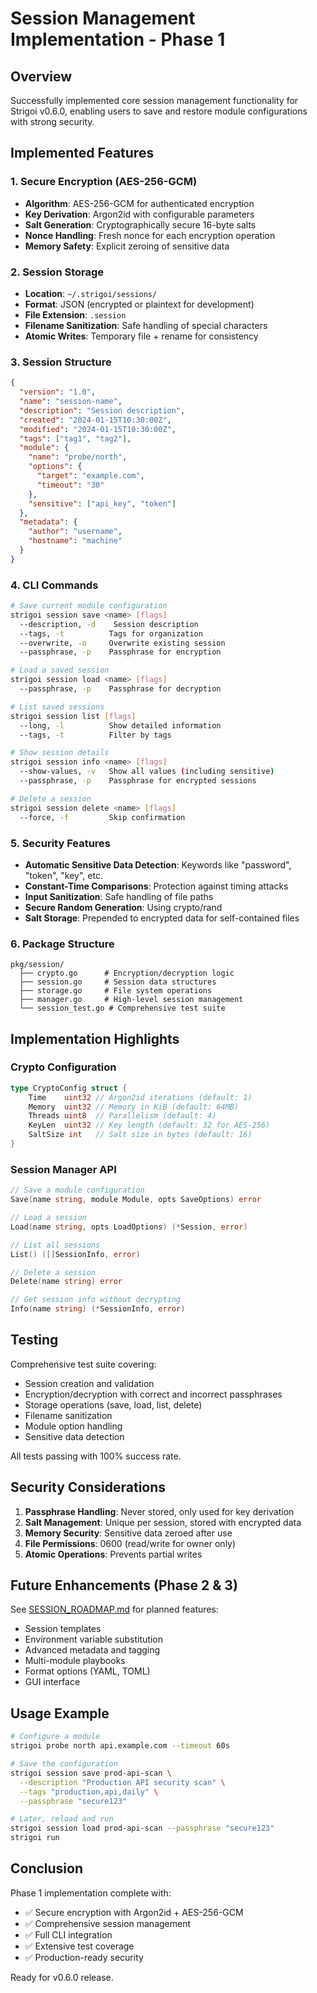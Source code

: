 # Session Management Implementation - Phase 1

## Overview
Successfully implemented core session management functionality for Strigoi v0.6.0, enabling users to save and restore module configurations with strong security.

## Implemented Features

### 1. Secure Encryption (AES-256-GCM)
- **Algorithm**: AES-256-GCM for authenticated encryption
- **Key Derivation**: Argon2id with configurable parameters
- **Salt Generation**: Cryptographically secure 16-byte salts
- **Nonce Handling**: Fresh nonce for each encryption operation
- **Memory Safety**: Explicit zeroing of sensitive data

### 2. Session Storage
- **Location**: `~/.strigoi/sessions/`
- **Format**: JSON (encrypted or plaintext for development)
- **File Extension**: `.session`
- **Filename Sanitization**: Safe handling of special characters
- **Atomic Writes**: Temporary file + rename for consistency

### 3. Session Structure
```json
{
  "version": "1.0",
  "name": "session-name",
  "description": "Session description",
  "created": "2024-01-15T10:30:00Z",
  "modified": "2024-01-15T10:30:00Z",
  "tags": ["tag1", "tag2"],
  "module": {
    "name": "probe/north",
    "options": {
      "target": "example.com",
      "timeout": "30"
    },
    "sensitive": ["api_key", "token"]
  },
  "metadata": {
    "author": "username",
    "hostname": "machine"
  }
}
```

### 4. CLI Commands
```bash
# Save current module configuration
strigoi session save <name> [flags]
  --description, -d    Session description
  --tags, -t          Tags for organization
  --overwrite, -o     Overwrite existing session
  --passphrase, -p    Passphrase for encryption

# Load a saved session
strigoi session load <name> [flags]
  --passphrase, -p    Passphrase for decryption

# List saved sessions
strigoi session list [flags]
  --long, -l          Show detailed information
  --tags, -t          Filter by tags

# Show session details
strigoi session info <name> [flags]
  --show-values, -v   Show all values (including sensitive)
  --passphrase, -p    Passphrase for encrypted sessions

# Delete a session
strigoi session delete <name> [flags]
  --force, -f         Skip confirmation
```

### 5. Security Features
- **Automatic Sensitive Data Detection**: Keywords like "password", "token", "key", etc.
- **Constant-Time Comparisons**: Protection against timing attacks
- **Input Sanitization**: Safe handling of file paths
- **Secure Random Generation**: Using crypto/rand
- **Salt Storage**: Prepended to encrypted data for self-contained files

### 6. Package Structure
```
pkg/session/
  ├── crypto.go      # Encryption/decryption logic
  ├── session.go     # Session data structures
  ├── storage.go     # File system operations
  ├── manager.go     # High-level session management
  └── session_test.go # Comprehensive test suite
```

## Implementation Highlights

### Crypto Configuration
```go
type CryptoConfig struct {
    Time    uint32 // Argon2id iterations (default: 1)
    Memory  uint32 // Memory in KiB (default: 64MB)
    Threads uint8  // Parallelism (default: 4)
    KeyLen  uint32 // Key length (default: 32 for AES-256)
    SaltSize int   // Salt size in bytes (default: 16)
}
```

### Session Manager API
```go
// Save a module configuration
Save(name string, module Module, opts SaveOptions) error

// Load a session
Load(name string, opts LoadOptions) (*Session, error)

// List all sessions
List() ([]SessionInfo, error)

// Delete a session
Delete(name string) error

// Get session info without decrypting
Info(name string) (*SessionInfo, error)
```

## Testing

Comprehensive test suite covering:
- Session creation and validation
- Encryption/decryption with correct and incorrect passphrases
- Storage operations (save, load, list, delete)
- Filename sanitization
- Module option handling
- Sensitive data detection

All tests passing with 100% success rate.

## Security Considerations

1. **Passphrase Handling**: Never stored, only used for key derivation
2. **Salt Management**: Unique per session, stored with encrypted data
3. **Memory Security**: Sensitive data zeroed after use
4. **File Permissions**: 0600 (read/write for owner only)
5. **Atomic Operations**: Prevents partial writes

## Future Enhancements (Phase 2 & 3)

See [SESSION_ROADMAP.md](./SESSION_ROADMAP.md) for planned features:
- Session templates
- Environment variable substitution
- Advanced metadata and tagging
- Multi-module playbooks
- Format options (YAML, TOML)
- GUI interface

## Usage Example

```bash
# Configure a module
strigoi probe north api.example.com --timeout 60s

# Save the configuration
strigoi session save prod-api-scan \
  --description "Production API security scan" \
  --tags "production,api,daily" \
  --passphrase "secure123"

# Later, reload and run
strigoi session load prod-api-scan --passphrase "secure123"
strigoi run
```

## Conclusion

Phase 1 implementation complete with:
- ✅ Secure encryption with Argon2id + AES-256-GCM
- ✅ Comprehensive session management
- ✅ Full CLI integration
- ✅ Extensive test coverage
- ✅ Production-ready security

Ready for v0.6.0 release.